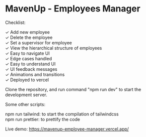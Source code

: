 # MavenUp - Employees Manager

Checklist:

✓ Add new employee\
✓ Delete the employee\
✓ Set a supervisor for employee\
✓ View the hierarchical structure of employees \
✓ Easy to navigate UI\
✓ Edge cases handled\
✓ Easy to understand UI\
✓ UI feedback messages\
✓ Animations and transitions\
✓ Deployed to vercel

Clone the repository, and run command "npm run dev" to start the development server.

Some other scripts:

npm run tailwind: to start the compilation of tailwindcss\
npm run prettier: to prettify the code

Live demo: https://mavenup-employee-manager.vercel.app/
